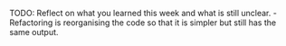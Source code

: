 TODO: Reflect on what you learned this week and what is still unclear.
-Refactoring is reorganising the code so that it is simpler but still has the same output.

